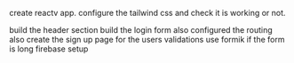 create reactv app.
configure the tailwind css and check it is working or not.

build the header section 
build the login form 
also configured the routing 
also create the sign up page for the users
validations use formik if the form is long
firebase setup



